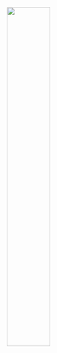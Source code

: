 <div align="center">
  <a href="https://lanyard-profile-readme.vercel.app/api/1087877343751700610"><img src="https://lanyard-profile-readme.vercel.app/api/1087877343751700610" width=45%></a>
</div>
